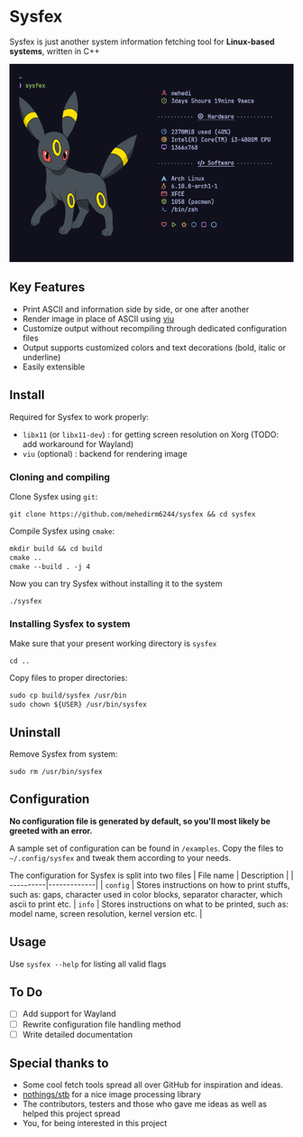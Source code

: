 # Sysfex
Sysfex is just another system information fetching tool for <b>Linux-based systems</b>, written in C++
<p align="center"><img src="screenshots/screenshot.png"></p>

## Key Features
- Print ASCII and information side by side, or one after another
- Render image in place of ASCII using [viu](https://github.com/atanunq/viu)
- Customize output without recompiling through dedicated configuration files
- Output supports customized colors and text decorations (bold, italic or underline)
- Easily extensible

## Install

Required for Sysfex to work properly:
- `libx11` (or `libx11-dev`) : for getting screen resolution on Xorg (TODO: add workaround for Wayland)
- `viu` (optional) : backend for rendering image


### Cloning and compiling

Clone Sysfex using `git`:
```
git clone https://github.com/mehedirm6244/sysfex && cd sysfex
```

Compile Sysfex using `cmake`:
```
mkdir build && cd build
cmake ..
cmake --build . -j 4
```

Now you can try Sysfex without installing it to the system
```
./sysfex
```

### Installing Sysfex to system

Make sure that your present working directory is `sysfex`
```
cd ..
```
Copy files to proper directories:
```
sudo cp build/sysfex /usr/bin
sudo chown ${USER} /usr/bin/sysfex
```

## Uninstall

Remove Sysfex from system:
```
sudo rm /usr/bin/sysfex
```

## Configuration

**No configuration file is generated by default, so you'll most likely be greeted with an error.**

A sample set of configuration can be found in `/examples`. Copy the files to `~/.config/sysfex` and tweak them according to your needs.


The configuration for Sysfex is split into two files
| File name | Description |
| ----------|-------------|
| ``config`` | Stores instructions on how to print stuffs, such as: gaps, character used in color blocks, separator character, which ascii to print etc.
| ``info`` | Stores instructions on what to be printed, such as: model name, screen resolution, kernel version etc. |

## Usage

Use `sysfex --help` for listing all valid flags


## To Do
- [ ] Add support for Wayland
- [ ] Rewrite configuration file handling method
- [ ] Write detailed documentation

## Special thanks to

* Some cool fetch tools spread all over GitHub for inspiration and ideas.
* [nothings/stb](https://github.com/nothings/stb) for a nice image processing library
* The contributors, testers and those who gave me ideas as well as helped this project spread
* You, for being interested in this project
